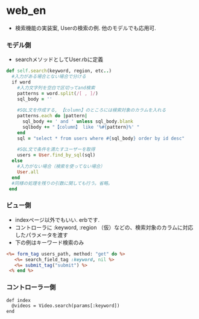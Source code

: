 # web_en
- 検索機能の実装案, Userの検索の例. 他のモデルでも応用可. 

### モデル側
- searchメソッドとしてUser.rbに定義

```ruby:user.rb
def self.search(keyword, region, etc..)
  #入力がある場合とない場合で分ける
  if word
    #入力文字列を空白で区切ってand検索
    patterns = word.split(/[ , ]/)
    sql_body = ''
    
    #SQL文を作成する, 【column】のところには検索対象のカラムを入れる
    patterns.each do |pattern|
      sql_body += ' and ' unless sql_body.blank
      sqlbody += "【column】 like '%#{pattern}%' "
    end    
    sql = "select * from users where #{sql_body} order by id desc"
    
    #SQL文で条件を満たすユーザーを取得
    users = User.find_by_sql(sql)
  else
    #入力がない場合（検索を使ってない場合）
    User.all
  end
  #同様の処理を残りの引数に関しても行う。省略。
 end
 ```

### ビュー側
- indexページ以外でもいい. erbです.
- コントローラに :keyword, :region （仮）などの、検索対象のカラムに対応したパラメータを渡す
- 下の例はキーワード検索のみ

```ruby:index.html.erb
<%= form_tag users_path, method: "get" do %>
   <%= search_field_tag :keyword, nil %>
   <%= submit_tag("submit") %>
 <% end %>
```

### コントローラー側

```ruby:index.html.erb
def index
  @videos = Video.search(params[:keyword])
end
```

